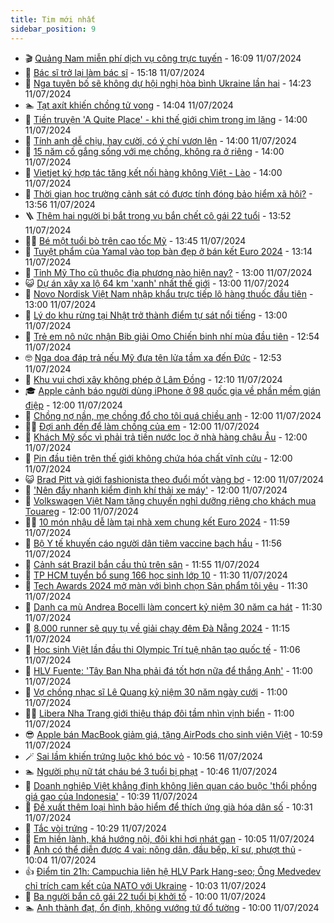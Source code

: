 ```yaml
---
title: Tim mới nhất
sidebar_position: 9
---
```


<!-- vnexpress-tin-moi-nhat:START -->
- 🎬 [Quảng Nam miễn phí dịch vụ công trực tuyến](https://vnexpress.net/quang-nam-mien-phi-dich-vu-cong-truc-tuyen-4768956.html) - 16:09 11/07/2024
- 🐎 [Bác sĩ trở lại làm bác sĩ](https://vnexpress.net/bac-si-tro-lai-lam-bac-si-4769005.html) - 15:18 11/07/2024
- 🦍 [Nga tuyên bố sẽ không dự hội nghị hòa bình Ukraine lần hai](https://vnexpress.net/nga-tuyen-bo-se-khong-du-hoi-nghi-hoa-binh-ukraine-lan-hai-4768976.html) - 14:23 11/07/2024
- 🏊 [Tạt axít khiến chồng tử vong](https://vnexpress.net/tat-axit-khien-chong-tu-vong-4768987.html) - 14:04 11/07/2024
- 🎊 [Tiền truyện &#39;A Quite Place&#39; - khi thế giới chìm trong im lặng](https://vnexpress.net/giai-tri/phim/thu-vien-phim/a-quiet-place-day-one-716) - 14:00 11/07/2024
- 🎃 [Tính anh dễ chịu, hay cười, có ý chí vươn lên](https://vnexpress.net/tinh-anh-de-chiu-hay-cuoi-co-y-chi-vuon-len-4768907.html) - 14:00 11/07/2024
- 🧰 [15 năm cố gắng sống với mẹ chồng, không ra ở riêng](https://vnexpress.net/15-nam-co-gang-song-voi-me-chong-khong-ra-o-rieng-4768846.html) - 14:00 11/07/2024
- 🔭 [Vietjet ký hợp tác tăng kết nối hàng không Việt - Lào](https://vnexpress.net/vietjet-ky-hop-tac-tang-ket-noi-hang-khong-viet-lao-4768979.html) - 14:00 11/07/2024
- 🫶 [Thời gian học trường cảnh sát có được tính đóng bảo hiểm xã hội?](https://vnexpress.net/thoi-gian-hoc-truong-canh-sat-co-duoc-tinh-dong-bao-hiem-xa-hoi-4768933.html) - 13:56 11/07/2024
- 🪜 [Thêm hai người bị bắt trong vụ bắn chết cô gái 22 tuổi](https://vnexpress.net/them-hai-nguoi-bi-bat-trong-vu-ban-chet-co-gai-22-tuoi-4768980.html) - 13:52 11/07/2024
- 👨‍🏫 [Bé một tuổi bò trên cao tốc Mỹ](https://vnexpress.net/be-mot-tuoi-bo-tren-cao-toc-my-4768966.html) - 13:45 11/07/2024
- 🎊 [Tuyệt phẩm của Yamal vào top bàn đẹp ở bán kết Euro 2024](https://vnexpress.net/tuyet-pham-cua-yamal-vao-top-ban-dep-o-ban-ket-euro-2024-4768967.html) - 13:14 11/07/2024
- 🎊 [Tỉnh Mỹ Tho cũ thuộc địa phương nào hiện nay?](https://vnexpress.net/tinh-my-tho-cu-thuoc-dia-phuong-nao-hien-nay-4768936.html) - 13:00 11/07/2024
- 😺 [Dự án xây xa lộ 64 km &#39;xanh&#39; nhất thế giới](https://vnexpress.net/du-an-xay-xa-lo-64-km-xanh-nhat-the-gioi-4768593.html) - 13:00 11/07/2024
- 🐘 [Novo Nordisk Việt Nam nhập khẩu trực tiếp lô hàng thuốc đầu tiên](https://vnexpress.net/novo-nordisk-viet-nam-nhap-khau-truc-tiep-lo-hang-thuoc-dau-tien-4768965.html) - 13:00 11/07/2024
- 🌁 [Lý do khu rừng tại Nhật trở thành điểm tự sát nổi tiếng](https://vnexpress.net/ly-do-khu-rung-tai-nhat-tro-thanh-diem-tu-sat-noi-tieng-4768887.html) - 13:00 11/07/2024
- 🐲 [Trẻ em nô nức nhận Bib giải Omo Chiến binh nhí mùa đầu tiên](https://vnexpress.net/tre-em-no-nuc-nhan-bib-giai-omo-chien-binh-nhi-mua-dau-tien-4768964.html) - 12:54 11/07/2024
- 🤓 [Nga dọa đáp trả nếu Mỹ đưa tên lửa tầm xa đến Đức](https://vnexpress.net/nga-doa-dap-tra-neu-my-dua-ten-lua-tam-xa-den-duc-4768963.html) - 12:53 11/07/2024
- 💪 [Khu vui chơi xây không phép ở Lâm Đồng](https://vnexpress.net/khu-vui-choi-xay-khong-phep-sun-valley-farm-4768962.html) - 12:10 11/07/2024
- 🎓 [Apple cảnh báo người dùng iPhone ở 98 quốc gia về phần mềm gián điệp](https://vnexpress.net/apple-canh-bao-nguoi-dung-iphone-o-98-quoc-gia-ve-phan-mem-gian-diep-4768955.html) - 12:00 11/07/2024
- 🫣 [Chồng nợ nần, mẹ chồng đổ cho tôi quá chiều anh](https://vnexpress.net/chong-no-nan-me-chong-do-cho-toi-qua-chieu-anh-4768937.html) - 12:00 11/07/2024
- 🧑‍💻 [Đợi anh đến để làm chồng của em](https://vnexpress.net/doi-anh-den-de-lam-chong-cua-em-4768906.html) - 12:00 11/07/2024
- 🐲 [Khách Mỹ sốc vì phải trả tiền nước lọc ở nhà hàng châu Âu](https://vnexpress.net/khach-my-soc-vi-phai-tra-tien-nuoc-loc-o-nha-hang-chau-au-4768863.html) - 12:00 11/07/2024
- 🌝 [Pin đầu tiên trên thế giới không chứa hóa chất vĩnh cửu](https://vnexpress.net/pin-dau-tien-tren-the-gioi-khong-chua-hoa-chat-vinh-cuu-4768500.html) - 12:00 11/07/2024
- 😺 [Brad Pitt và giới fashionista theo đuổi mốt vàng bơ](https://vnexpress.net/brad-pitt-va-gioi-fashionista-theo-duoi-mot-vang-bo-4768030.html) - 12:00 11/07/2024
- 🐎 [&#39;Nên đẩy nhanh kiểm định khí thải xe máy&#39;](https://vnexpress.net/nen-day-nhanh-kiem-dinh-khi-thai-xe-may-4768843.html) - 12:00 11/07/2024
- 🎡 [Volkswagen Việt Nam tặng chuyến nghỉ dưỡng riêng cho khách mua Touareg](https://vnexpress.net/volkswagen-viet-nam-tang-chuyen-nghi-duong-rieng-cho-khach-mua-touareg-4768945.html) - 12:00 11/07/2024
- 👨‍🏫 [10 món nhậu dễ làm tại nhà xem chung kết Euro 2024](https://vnexpress.net/10-mon-nhau-de-lam-tai-nha-xem-chung-ket-euro-2024-4768853.html) - 11:59 11/07/2024
- 🦆 [Bộ Y tế khuyến cáo người dân tiêm vaccine bạch hầu](https://vnexpress.net/bo-y-te-khuyen-cao-nguoi-dan-tiem-vaccine-bach-hau-4768958.html) - 11:56 11/07/2024
- 🚦 [Cảnh sát Brazil bắn cầu thủ trên sân](https://vnexpress.net/canh-sat-brazil-ban-cau-thu-tren-san-4768951.html) - 11:55 11/07/2024
- 💫 [TP HCM tuyển bổ sung 166 học sinh lớp 10](https://vnexpress.net/tp-hcm-tuyen-bo-sung-166-hoc-sinh-lop-10-4768953.html) - 11:30 11/07/2024
- 🎉 [Tech Awards 2024 mở màn với bình chọn Sản phẩm tôi yêu](https://vnexpress.net/tech-awards-2024-mo-man-voi-binh-chon-san-pham-toi-yeu-4768849.html) - 11:30 11/07/2024
- 🌋 [Danh ca mù Andrea Bocelli làm concert kỷ niệm 30 năm ca hát](https://vnexpress.net/danh-ca-mu-andrea-bocelli-lam-concert-ky-niem-30-nam-ca-hat-4768804.html) - 11:30 11/07/2024
- 🤖 [8.000 runner sẽ quy tụ về giải chạy đêm Đà Nẵng 2024](https://vnexpress.net/8-000-runner-se-quy-tu-ve-giai-chay-dem-da-nang-2024-4768957.html) - 11:15 11/07/2024
- 🦏 [Học sinh Việt lần đầu thi Olympic Trí tuệ nhân tạo quốc tế](https://vnexpress.net/hoc-sinh-viet-lan-dau-thi-olympic-tri-tue-nhan-tao-quoc-te-4768285.html) - 11:06 11/07/2024
- 🦩 [HLV Fuente: &#39;Tây Ban Nha phải đá tốt hơn nữa để thắng Anh&#39;](https://vnexpress.net/hlv-fuente-tay-ban-nha-phai-da-tot-hon-nua-de-thang-anh-4768918.html) - 11:00 11/07/2024
- 👺 [Vợ chồng nhạc sĩ Lê Quang kỷ niệm 30 năm ngày cưới](https://vnexpress.net/vo-chong-nhac-si-le-quang-ky-niem-30-nam-ngay-cuoi-4768868.html) - 11:00 11/07/2024
- 🧑‍🏫 [Libera Nha Trang giới thiệu tháp đôi tầm nhìn vịnh biển](https://vnexpress.net/libera-nha-trang-gioi-thieu-thap-doi-tam-nhin-vinh-bien-4767059.html) - 11:00 11/07/2024
- 😎 [Apple bán MacBook giảm giá, tặng AirPods cho sinh viên Việt](https://vnexpress.net/apple-ban-macbook-giam-gia-tang-airpods-cho-sinh-vien-viet-4768876.html) - 10:59 11/07/2024
- 🪄 [Sai lầm khiến trứng luộc khó bóc vỏ](https://vnexpress.net/sai-lam-khien-trung-luoc-kho-boc-vo-4768704.html) - 10:56 11/07/2024
- 🏊 [Người phụ nữ tát cháu bé 3 tuổi bị phạt](https://vnexpress.net/nguoi-phu-nu-tat-chau-be-3-tuoi-bi-phat-4768952.html) - 10:46 11/07/2024
- 💃 [Doanh nghiệp Việt khẳng định không liên quan cáo buộc &#39;thổi phồng giá gạo của Indonesia&#39;](https://vnexpress.net/doanh-nghiep-viet-khang-dinh-khong-lien-quan-cao-buoc-thoi-phong-gia-gao-cua-indonesia-4768848.html) - 10:39 11/07/2024
- 🦆 [Đề xuất thêm loại hình bảo hiểm để thích ứng già hóa dân số](https://vnexpress.net/de-xuat-them-loai-hinh-bao-hiem-de-thich-ung-gia-hoa-dan-so-4768459.html) - 10:31 11/07/2024
- 🎊 [Tắc vòi trứng](https://vnexpress.net/tac-voi-trung-4768850.html) - 10:29 11/07/2024
- 👺 [Em hiền lành, khá hướng nội, đôi khi hơi nhát gan](https://vnexpress.net/em-hien-lanh-kha-huong-noi-doi-khi-hoi-nhat-gan-4768904.html) - 10:05 11/07/2024
- 🎡 [Anh có thể diễn được 4 vai: nông dân, đầu bếp, kĩ sư, phượt thủ](https://vnexpress.net/anh-co-the-dien-duoc-4-vai-nong-dan-dau-bep-ki-su-phuot-thu-4768903.html) - 10:04 11/07/2024
- 👍 [Điểm tin 21h: Campuchia liên hệ HLV Park Hang-seo; Ông Medvedev chỉ trích cam kết của NATO với Ukraine](https://vnexpress.net/diem-tin-21h-campuchia-lien-he-hlv-park-hang-seo-ong-medvedev-chi-trich-cam-ket-cua-nato-voi-ukraine-4768938.html) - 10:03 11/07/2024
- 🐎 [Ba người bắn cô gái 22 tuổi bị khởi tố](https://vnexpress.net/ba-nguoi-ban-co-gai-22-tuoi-tu-vong-bi-khoi-to-4768930.html) - 10:00 11/07/2024
- 🏊 [Anh thành đạt, ổn định, không vướng tứ đổ tường](https://vnexpress.net/anh-thanh-dat-on-dinh-khong-vuong-tu-do-tuong-4768905.html) - 10:00 11/07/2024<!-- vnexpress-tin-moi-nhat:END -->
